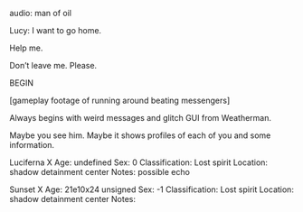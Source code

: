 audio: man of oil

Lucy: I want to go home.

Help me.

Don’t leave me. Please.

BEGIN

\[gameplay footage of running around beating messengers]

Always begins with weird messages and glitch GUI from Weatherman.

Maybe you see him. Maybe it shows profiles of each of you and some information.

Luciferna X
Age: undefined
Sex: 0
Classification: Lost spirit
Location: shadow detainment center
Notes: possible echo

Sunset X
Age: 21e10x24 unsigned
Sex: -1
Classification: Lost spirit
Location: shadow detainment center
Notes:
